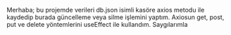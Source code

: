 Merhaba; bu projemde verileri db.json isimli kasöre axios metodu ile kaydedip burada güncelleme veya silme işlemini yaptım. Axiosun get, post, put ve delete yöntemlerini useEffect ile kullandım.
Saygılarımla
